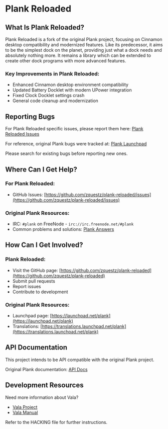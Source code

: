 # Plank Reloaded

## What Is Plank Reloaded?

Plank Reloaded is a fork of the original Plank project, focusing on Cinnamon desktop compatibility
and modernized features. Like its predecessor, it aims to be the simplest dock on the planet,
providing just what a dock needs and absolutely nothing more. It remains a library which can be
extended to create other dock programs with more advanced features.

### Key Improvements in Plank Reloaded:
* Enhanced Cinnamon desktop environment compatibility
* Updated Battery Docklet with modern UPower integration
* Fixed Clock Docklet settings crash
* General code cleanup and modernization

## Reporting Bugs

For Plank Reloaded specific issues, please report them here:
[Plank Reloaded Issues](https://github.com/zquestz/plank-reloaded/issues)

For reference, original Plank bugs were tracked at: [Plank Launchpad](https://bugs.launchpad.net/plank)

Please search for existing bugs before reporting new ones.

## Where Can I Get Help?

### For Plank Reloaded:
* GitHub Issues: [https://github.com/zquestz/plank-reloaded/issues](https://github.com/zquestz/plank-reloaded/issues)

### Original Plank Resources:
* IRC: `#plank` on FreeNode - `irc://irc.freenode.net/#plank`
* Common problems and solutions: [Plank Answers](https://answers.launchpad.net/plank)

## How Can I Get Involved?

### Plank Reloaded:
* Visit the GitHub page: [https://github.com/zquestz/plank-reloaded](https://github.com/zquestz/plank-reloaded)
* Submit pull requests
* Report issues
* Contribute to development

### Original Plank Resources:
* Launchpad page: [https://launchpad.net/plank](https://launchpad.net/plank)
* Translations: [https://translations.launchpad.net/plank](https://translations.launchpad.net/plank)

## API Documentation

This project intends to be API compatible with the original Plank project.

Original Plank documentation: [API Docs](http://people.ubuntu.com/~ricotz/docs/vala-doc/plank/index.htm)

## Development Resources

Need more information about Vala?

* [Vala Project](https://wiki.gnome.org/Projects/Vala)
* [Vala Manual](https://wiki.gnome.org/Projects/Vala/Manual)

Refer to the HACKING file for further instructions.
